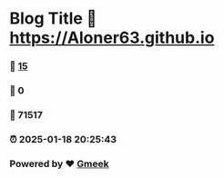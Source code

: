 # Blog Title :link: https://Aloner63.github.io 
### :page_facing_up: [15](https://Aloner63.github.io/tag.html) 
### :speech_balloon: 0 
### :hibiscus: 71517 
### :alarm_clock: 2025-01-18 20:25:43 
### Powered by :heart: [Gmeek](https://github.com/Meekdai/Gmeek)
